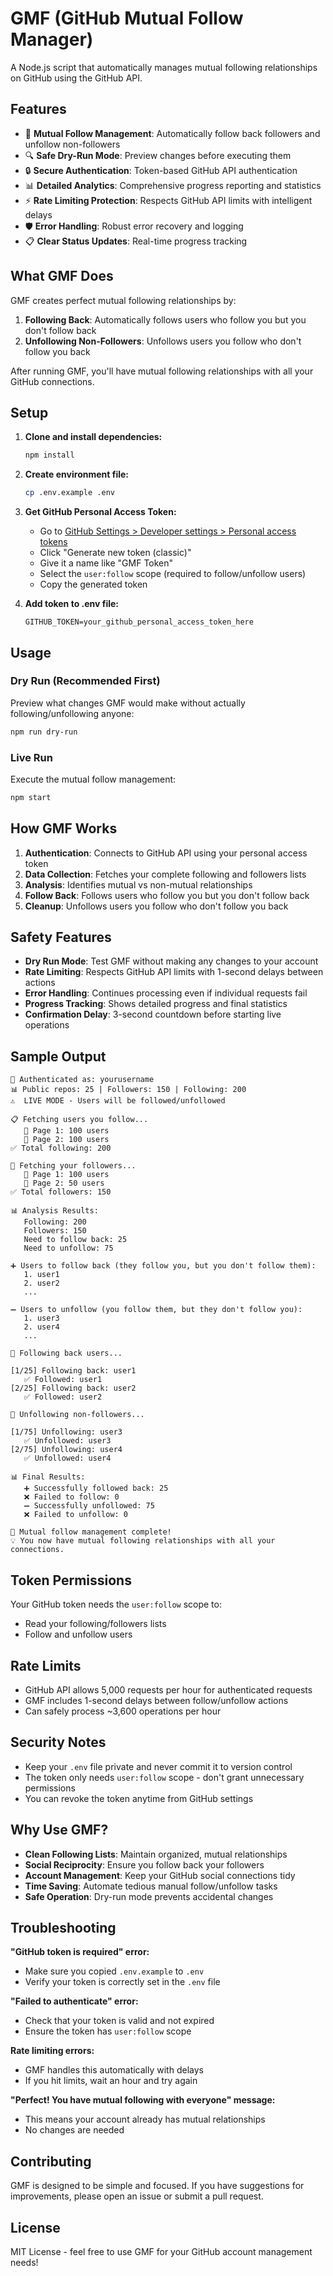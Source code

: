 # GMF (GitHub Mutual Follow Manager)

A Node.js script that automatically manages mutual following relationships on GitHub using the GitHub API.

## Features

- 🔄 **Mutual Follow Management**: Automatically follow back followers and unfollow non-followers
- 🔍 **Safe Dry-Run Mode**: Preview changes before executing them
- 🔒 **Secure Authentication**: Token-based GitHub API authentication
- 📊 **Detailed Analytics**: Comprehensive progress reporting and statistics
- ⚡ **Rate Limiting Protection**: Respects GitHub API limits with intelligent delays
- 🛡️ **Error Handling**: Robust error recovery and logging
- 📋 **Clear Status Updates**: Real-time progress tracking

## What GMF Does

GMF creates perfect mutual following relationships by:

1. **Following Back**: Automatically follows users who follow you but you don't follow back
2. **Unfollowing Non-Followers**: Unfollows users you follow who don't follow you back

After running GMF, you'll have mutual following relationships with all your GitHub connections.

## Setup

1. **Clone and install dependencies:**
   ```bash
   npm install
   ```

2. **Create environment file:**
   ```bash
   cp .env.example .env
   ```

3. **Get GitHub Personal Access Token:**
   - Go to [GitHub Settings > Developer settings > Personal access tokens](https://github.com/settings/tokens)
   - Click "Generate new token (classic)"
   - Give it a name like "GMF Token"
   - Select the `user:follow` scope (required to follow/unfollow users)
   - Copy the generated token

4. **Add token to .env file:**
   ```
   GITHUB_TOKEN=your_github_personal_access_token_here
   ```

## Usage

### Dry Run (Recommended First)
Preview what changes GMF would make without actually following/unfollowing anyone:
```bash
npm run dry-run
```

### Live Run
Execute the mutual follow management:
```bash
npm start
```

## How GMF Works

1. **Authentication**: Connects to GitHub API using your personal access token
2. **Data Collection**: Fetches your complete following and followers lists
3. **Analysis**: Identifies mutual vs non-mutual relationships
4. **Follow Back**: Follows users who follow you but you don't follow back
5. **Cleanup**: Unfollows users you follow who don't follow you back

## Safety Features

- **Dry Run Mode**: Test GMF without making any changes to your account
- **Rate Limiting**: Respects GitHub API limits with 1-second delays between actions
- **Error Handling**: Continues processing even if individual requests fail
- **Progress Tracking**: Shows detailed progress and final statistics
- **Confirmation Delay**: 3-second countdown before starting live operations

## Sample Output

```
🔐 Authenticated as: yourusername
📊 Public repos: 25 | Followers: 150 | Following: 200
⚠️  LIVE MODE - Users will be followed/unfollowed

📋 Fetching users you follow...
   📄 Page 1: 100 users
   📄 Page 2: 100 users
✅ Total following: 200

👥 Fetching your followers...
   📄 Page 1: 100 users
   📄 Page 2: 50 users
✅ Total followers: 150

📊 Analysis Results:
   Following: 200
   Followers: 150
   Need to follow back: 25
   Need to unfollow: 75

➕ Users to follow back (they follow you, but you don't follow them):
   1. user1
   2. user2
   ...

➖ Users to unfollow (you follow them, but they don't follow you):
   1. user3
   2. user4
   ...

🚀 Following back users...

[1/25] Following back: user1
   ✅ Followed: user1
[2/25] Following back: user2
   ✅ Followed: user2

🚀 Unfollowing non-followers...

[1/75] Unfollowing: user3
   ✅ Unfollowed: user3
[2/75] Unfollowing: user4
   ✅ Unfollowed: user4

📊 Final Results:
   ➕ Successfully followed back: 25
   ❌ Failed to follow: 0
   ➖ Successfully unfollowed: 75
   ❌ Failed to unfollow: 0

🎉 Mutual follow management complete!
💡 You now have mutual following relationships with all your connections.
```

## Token Permissions

Your GitHub token needs the `user:follow` scope to:
- Read your following/followers lists
- Follow and unfollow users

## Rate Limits

- GitHub API allows 5,000 requests per hour for authenticated requests
- GMF includes 1-second delays between follow/unfollow actions
- Can safely process ~3,600 operations per hour

## Security Notes

- Keep your `.env` file private and never commit it to version control
- The token only needs `user:follow` scope - don't grant unnecessary permissions
- You can revoke the token anytime from GitHub settings

## Why Use GMF?

- **Clean Following Lists**: Maintain organized, mutual relationships
- **Social Reciprocity**: Ensure you follow back your followers
- **Account Management**: Keep your GitHub social connections tidy
- **Time Saving**: Automate tedious manual follow/unfollow tasks
- **Safe Operation**: Dry-run mode prevents accidental changes

## Troubleshooting

**"GitHub token is required" error:**
- Make sure you copied `.env.example` to `.env`
- Verify your token is correctly set in the `.env` file

**"Failed to authenticate" error:**
- Check that your token is valid and not expired
- Ensure the token has `user:follow` scope

**Rate limiting errors:**
- GMF handles this automatically with delays
- If you hit limits, wait an hour and try again

**"Perfect! You have mutual following with everyone" message:**
- This means your account already has mutual relationships
- No changes are needed

## Contributing

GMF is designed to be simple and focused. If you have suggestions for improvements, please open an issue or submit a pull request.

## License

MIT License - feel free to use GMF for your GitHub account management needs!
